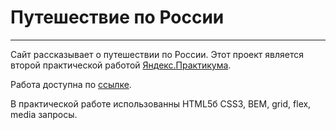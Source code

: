  # Путешествие по России
_________________________________

Сайт рассказывает о путешествии по России. Этот проект является второй практической работой [Яндекс.Практикума](https://praktikum.yandex.ru/).

Работа доступна по [ссылке](https://romanlesnoy.github.io/russian-travel/).

В практической работе использованны HTML5б CSS3, BEM, grid, flex, media запросы.

